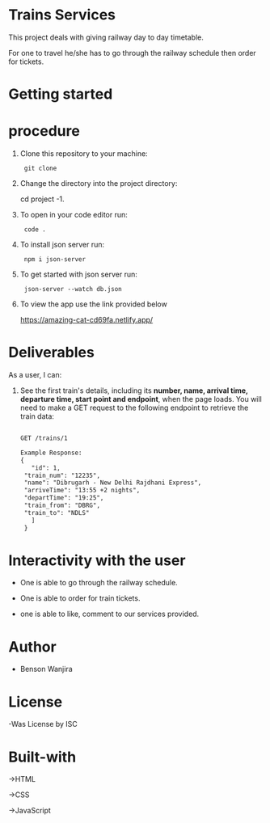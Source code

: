 # Trains Services

This project deals with giving railway day to day timetable.

For one to travel he/she has to go through the railway schedule then order for tickets.



# Getting started

# procedure

1. Clone this repository to your machine:

        git clone 

2. Change the directory into the project directory: 

      cd project -1.

3. To open in your code editor run: 

        code .

4. To install json server run: 

        npm i json-server

5. To get started with json server run: 

        json-server --watch db.json

6. To view the app use the link provided below

      https://amazing-cat-cd69fa.netlify.app/

# Deliverables

As a user, I can:

1. See the first train's details, including its **number, name, arrival time, departure time, start point 
    and endpoint**, when the page loads. You will need to make a GET request to the
   following endpoint to retrieve the train data:

   ```txt

   GET /trains/1

   Example Response:
   {
      "id": 1,
    "train_num": "12235",
    "name": "Dibrugarh - New Delhi Rajdhani Express",
    "arriveTime": "13:55 +2 nights",
    "departTime": "19:25",
    "train_from": "DBRG",
    "train_to": "NDLS"
      ]
    }
   ```

# Interactivity with the user

-  One is able to go through the railway schedule.

-  One is able to order for train tickets.

-   one is able to like, comment to our services provided.


# Author

- Benson Wanjira

# License
-Was License by ISC
# Built-with

->HTML

->CSS

->JavaScript

